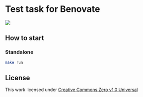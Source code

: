 # Test task for Benovate

[![](https://travis-ci.org/osminogin/benovate-test-case.svg?branch=master)](https://travis-ci.org/osminogin/benovate-test-case)

## How to start

### Standalone

```bash
make run
```

## License

This work licensed under [Creative Commons Zero v1.0 Universal](https://raw.githubusercontent.com/osminogin/benovate-test-case/master/LICENSE)
